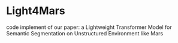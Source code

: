 # Light4Mars
code implement of our paper: a Lightweight Transformer Model for Semantic Segmentation on Unstructured Environment like Mars
